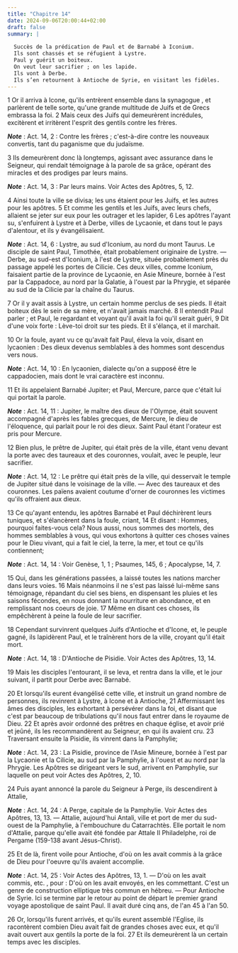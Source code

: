 ```yaml
---
title: "Chapitre 14"
date: 2024-09-06T20:00:44+02:00
draft: false
summary: |
  
  Succès de la prédication de Paul et de Barnabé à Iconium.
  Ils sont chassés et se réfugient à Lystre.
  Paul y guérit un boiteux.
  On veut leur sacrifier ; on les lapide.
  Ils vont à Derbe.
  Ils s’en retournent à Antioche de Syrie, en visitant les fidèles.
---
```



1 Or il arriva à Icone, qu'ils entrèrent ensemble dans la synagogue , et parlèrent de telle sorte, qu'une grande multitude de Juifs et de Grecs embrassa la foi. 2 Mais ceux des Juifs qui demeurèrent incrédules, excitèrent et irritèrent l'esprit des gentils contre les frères.

***Note*** :  Act. 14, 2 : Contre les frères ; c'est-à-dire contre les nouveaux convertis, tant du paganisme que du judaïsme.

3 Ils demeurèrent donc là longtemps, agissant avec assurance dans le Seigneur, qui rendait témoignage à la parole de sa grâce, opérant des miracles et des prodiges par leurs mains.

***Note*** :  Act. 14, 3 : Par leurs mains. Voir Actes des Apôtres, 5, 12.

4 Ainsi toute la ville se divisa; les uns étaient pour les Juifs, et les autres pour les apôtres. 5 Et comme les gentils et les Juifs, avec leurs chefs, allaient se jeter sur eux pour les outrager et les lapider, 6 Les apôtres l'ayant su, s'enfuirent à Lystre et à Derbe, villes de Lycaonie, et dans tout le pays d'alentour, et ils y évangélisaient.

***Note*** :  Act. 14, 6 : Lystre, au sud d'Iconium, au nord du mont Taurus. Le disciple de saint Paul, Timothée, était probablement originaire de Lystre. ― Derbe, au sud-est d'Iconium, à l'est de Lystre, située probablement près du passage appelé les portes de Cilicie. Ces deux villes, comme Iconium, faisaient partie de la province de Lycaonie, en Asie Mineure, bornée à l'est par la Cappadoce, au nord par la Galatie, à l'ouest par la Phrygie, et séparée au sud de la Cilicie par la chaîne du Taurus.


7 Or il y avait assis à Lystre, un certain homme perclus de ses pieds. Il était boiteux dès le sein de sa mère, et n'avait jamais marché. 8 Il entendit Paul parler ; et Paul, le regardant et voyant qu'il avait la foi qu'il serait guéri, 9 Dit d'une voix forte : Lève-toi droit sur tes pieds. Et il s'élança, et il marchait.


10 Or la foule, ayant vu ce qu'avait fait Paul, éleva la voix, disant en lycaonien : Des dieux devenus semblables à des hommes sont descendus vers nous.

***Note*** :  Act. 14, 10 : En lycaonien, dialecte qu'on a supposé être le cappadocien, mais dont le vrai caractère est inconnu.

11 Et ils appelaient Barnabé Jupiter; et Paul, Mercure, parce que c'était lui qui portait la parole.

***Note*** :  Act. 14, 11 : Jupiter, le maître des dieux de l'Olympe, était souvent accompagné d'après les fables grecques, de Mercure, le dieu de l'éloquence, qui parlait pour le roi des dieux. Saint Paul étant l'orateur est pris pour Mercure.

12 Bien plus, le prêtre de Jupiter, qui était près de la ville, étant venu devant la porte avec des taureaux et des couronnes, voulait, avec le peuple, leur sacrifier.

***Note*** :  Act. 14, 12 : Le prêtre qui était près de la ville, qui desservait le temple de Jupiter situé dans le voisinage de la ville. ― Avec des taureaux et des couronnes. Les païens avaient coutume d'orner de couronnes les victimes qu'ils offraient aux dieux.

13 Ce qu'ayant entendu, les apôtres Barnabé et Paul déchirèrent leurs tuniques, et s'élancèrent dans la foule, criant, 14 Et disant : Hommes, pourquoi faites-vous cela? Nous aussi, nous sommes des mortels, des hommes semblables à vous, qui vous exhortons à quitter ces choses vaines pour le Dieu vivant, qui a fait le ciel, la terre, la mer, et tout ce qu'ils contiennent;

***Note*** :  Act. 14, 14 : Voir Genèse, 1, 1 ; Psaumes, 145, 6 ; Apocalypse, 14, 7.

15 Qui, dans les générations passées, a laissé toutes les nations marcher dans leurs voies. 16 Mais néanmoins il ne s'est pas laissé lui-même sans témoignage, répandant du ciel ses biens, en dispensant les pluies et les saisons fécondes, en nous donnant la nourriture en abondance, et en remplissant nos coeurs de joie. 17 Même en disant ces choses, ils empêchèrent à peine la foule de leur sacrifier.


18 Cependant survinrent quelques Juifs d'Antioche et d'Icone, et, le peuple gagné, ils lapidèrent Paul, et le traînèrent hors de la ville, croyant qu'il était mort.

***Note*** :  Act. 14, 18 : D'Antioche de Pisidie. Voir Actes des Apôtres, 13, 14.

19 Mais les disciples l'entourant, il se leva, et rentra dans la ville, et le jour suivant, il partit pour Derbe avec Barnabé.


20 Et lorsqu'ils eurent évangélisé cette ville, et instruit un grand nombre de personnes, ils revinrent à Lystre, à Icone et à Antioche, 21 Affermissant les âmes des disciples, les exhortant à persévérer dans la foi, et disant que c'est par beaucoup de tribulations qu'il nous faut entrer dans le royaume de Dieu. 22 Et après avoir ordonné des prêtres en chaque église, et avoir prié et jeûné, ils les recommandèrent au Seigneur, en qui ils avaient cru. 23 Traversant ensuite la Pisidie, ils vinrent dans la Pamphylie;

***Note*** :  Act. 14, 23 : La Pisidie, province de l'Asie Mineure, bornée à l'est par la Lycaonie et la Cilicie, au sud par la Pamphylie, à l'ouest et au nord par la Phrygie. Les Apôtres se dirigeant vers le sud, arrivent en Pamphylie, sur laquelle on peut voir Actes des Apôtres, 2, 10.

24 Puis ayant annoncé la parole du Seigneur à Perge, ils descendirent à Attalie,

***Note*** :  Act. 14, 24 : A Perge, capitale de la Pamphylie. Voir Actes des Apôtres, 13, 13. ― Attalie, aujourd'hui Antali, ville et port de mer du sud-ouest de la Pamphylie, à l'embouchure du Catarrachtès. Elle portait le nom d'Attalie, parque qu'elle avait été fondée par Attale II Philadelphe, roi de Pergame (159-138 avant Jésus-Christ).


25 Et de là, firent voile pour Antioche, d'où on les avait commis à la grâce de Dieu pour l'oeuvre qu'ils avaient accomplie.

***Note*** :  Act. 14, 25 : Voir Actes des Apôtres, 13, 1. ― D'où on les avait commis, etc. , pour : D'où on les avait envoyés, en les commettant. C'est un genre de construction elliptique très commun en hébreu. ― Pour Antioche de Syrie. Ici se termine par le retour au point de départ le premier grand voyage apostolique de saint Paul. Il avait duré cinq ans, de l'an 45 à l'an 50.


26 Or, lorsqu'ils furent arrivés, et qu'ils eurent assemblé l'Eglise, ils racontèrent combien Dieu avait fait de grandes choses avec eux, et qu'il avait ouvert aux gentils la porte de la foi. 27 Et ils demeurèrent là un certain temps avec les disciples.

